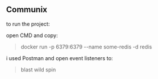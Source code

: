 ## Communix

to run the project:

open CMD and copy:

> docker run -p 6379:6379 --name some-redis -d redis

i used Postman and open event listeners to:

 > blast
 > wild
 > spin

